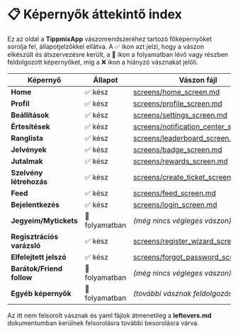 # 📋 Képernyők áttekintő index

Ez az oldal a **TippmixApp** vászonrendszeréhez tartozó főképernyőket sorolja fel, állapotjelzőkkel ellátva.  A ✅ ikon azt jelzi, hogy a vászon elkészült és átszervezésre került, a 🚧 ikon a folyamatban lévő vagy részben feldolgozott képernyőket, míg a ❌ ikon a hiányzó vásznakat jelöli.

| Képernyő | Állapot | Vászon fájl |
|---|---|---|
| **Home** | ✅ kész | [screens/home_screen.md](screens/home_screen.md) |
| **Profil** | ✅ kész | [screens/profile_screen.md](screens/profile_screen.md) |
| **Beállítások** | ✅ kész | [screens/settings_screen.md](screens/settings_screen.md) |
| **Értesítések** | ✅ kész | [screens/notification_center_screen.md](screens/notification_center_screen.md) |
| **Ranglista** | ✅ kész | [screens/leaderboard_screen.md](screens/leaderboard_screen.md) |
| **Jelvények** | ✅ kész | [screens/badge_screen.md](screens/badge_screen.md) |
| **Jutalmak** | ✅ kész | [screens/rewards_screen.md](screens/rewards_screen.md) |
| **Szelvény létrehozás** | ✅ kész | [screens/create_ticket_screen.md](screens/create_ticket_screen.md) |
| **Feed** | ✅ kész | [screens/feed_screen.md](screens/feed_screen.md) |
| **Bejelentkezés** | ✅ kész | [screens/login_screen.md](screens/login_screen.md) |
| **Jegyeim/Mytickets** | 🚧 folyamatban | *(még nincs végleges vászon)* |
| **Regisztrációs varázsló** | ✅ kész | [screens/register_wizard_screen.md](screens/register_wizard_screen.md) |
| **Elfelejtett jelszó** | ✅ kész | [screens/forgot_password_screen.md](screens/forgot_password_screen.md) |
| **Barátok/Friend follow** | 🚧 folyamatban | *(még nincs végleges vászon)* |
| **Egyéb képernyők** | 🚧 folyamatban | *(további vásznak feldolgozás alatt)* |

Az itt nem felsorolt vásznak és yaml fájlok átmenetileg a **leftovers.md** dokumentumban kerülnek felsorolásra további besorolásra várva.